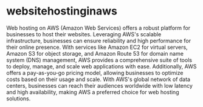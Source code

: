 # websitehostinginaws


Web hosting on AWS (Amazon Web Services) offers a robust platform for businesses to host their websites. Leveraging AWS's scalable infrastructure, businesses can ensure reliability and high performance for their online presence. With services like Amazon EC2 for virtual servers, Amazon S3 for object storage, and Amazon Route 53 for domain name system (DNS) management, AWS provides a comprehensive suite of tools to deploy, manage, and scale web applications with ease. Additionally, AWS offers a pay-as-you-go pricing model, allowing businesses to optimize costs based on their usage and scale. With AWS's global network of data centers, businesses can reach their audiences worldwide with low latency and high availability, making AWS a preferred choice for web hosting solutions.
